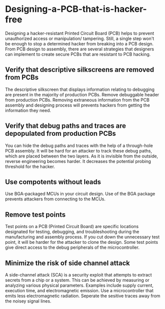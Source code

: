 # Designing-a-PCB-that-is-hacker-free
Designing a hacker-resistant Printed Circuit Board (PCB) helps to  prevent unauthorized access or manipulation/ tampering.
Still, a single step won't be enough to stop a determined hacker from breaking into a PCB design.
From PCB design to assembly, there are several strategies that designers can implement to create secure  PCBs that are resistant to PCB hacking.

## Verify that descriptive silkscreens are removed from PCBs
The descriptive silkscreen that displays information relating to debugging are present in the  majority of production PCBs.
Remove debuggable header from production PCBs. 
Removing extraneous information from the PCB assembly and designing process will prevents hackers from getting the information they need.
## Verify that debug paths and traces are depopulated from production PCBs
You can hide the debug paths and traces with the help of a through-hole PCB assembly. 
It will be hard for an attacker to track these debug paths, which are placed between the two layers. 
As it is invisible from the outside, reverse engineering becomes harder. It decreases the potential probing threshold for the hacker.
## Use compotents without leads
Use BGA-packaged MCUs in your circuit design. Use of the BGA package prevents attackers from connecting to the MCUs.
## Remove test points
Test points on a PCB (Printed Circuit Board) are specific locations designated for testing, debugging, and troubleshooting during the manufacturing and assembly process. 
If you cut down the unnecessary test point, it will be harder for the attacker to clone the design. Some test points give direct access to the debug peripherals of the microcontroller.
## Minimize the risk of side channel attack
A side-channel attack (SCA) is a security exploit that attempts to extract secrets from a chip or a system. 
This can be achieved by measuring or analyzing various physical parameters. 
Examples include supply current, execution time, and electromagnetic emission.
Use a microcontroller that emits less electromagnetic radiation.
Seperate the sesitive traces away from the noisey signal lines.
